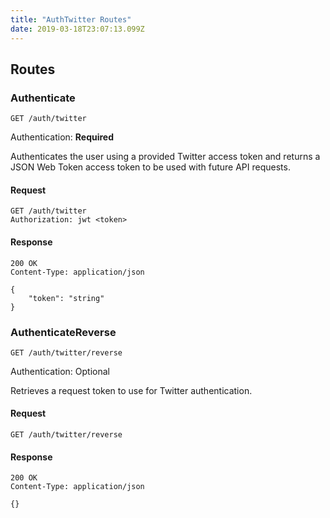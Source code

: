 ```yaml
---
title: "AuthTwitter Routes"
date: 2019-03-18T23:07:13.099Z
---
```




## Routes

### Authenticate
`GET /auth/twitter`

Authentication: **Required**

Authenticates the user using a provided Twitter access token and returns a JSON Web Token access token to be used with future API requests.

#### Request
```http
GET /auth/twitter
Authorization: jwt <token>
```

#### Response
```http
200 OK
Content-Type: application/json

{
    "token": "string"
}
```

### AuthenticateReverse
`GET /auth/twitter/reverse`

Authentication: Optional

Retrieves a request token to use for Twitter authentication.

#### Request
```http
GET /auth/twitter/reverse
```

#### Response
```http
200 OK
Content-Type: application/json

{}
```

